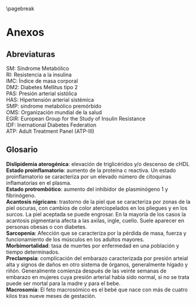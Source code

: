  \pagebreak

# Anexos

## Abreviaturas
SM: Síndrome Metabólico  
RI: Resistencia a la insulina  
IMC: Índice de masa corporal  
DM2: Diabetes Mellitus tipo 2  
PAS: Presión arterial sistólica  
HAS: Hipertensión arterial sistémica  
SMP: síndrome metabólico premórbido  
OMS: Organización mundial de la salud  
EGIR: European Group for the Study of Insulin Resistance  
IDF: Inernational Diabetes Federation  
ATP: Adult Treatment Panel (ATP-III)  

## Glosario

**Dislipidemia aterogénica**: elevación de triglicéridos y/o descenso de cHDL  
**Estado proinflamatorio**: aumento de la proteína c reactiva. Un estado proinflamatorio se caracteriza por un elevado número de citoquinas inflamatorias en el plasma.  
**Estado protrombótico**: aumento del inhibidor de plasminógeno 1 y fibrinógeno.  
**Acantosis nigricans**: trastorno de la piel que se caracteriza por zonas de la piel oscuras, con cambios de color aterciopelados en los pliegues y en los surcos. La piel aceptada se puede engrosar. En la mayoría de los casos la acantosis pigmentaria afecta a las axilas, ingle, cuello. Suele aparecer en personas obesas o con diabetes.  
**Sarcopenia**: Afección que se caracteriza por la pérdida de masa, fuerza y funcionamiento de los músculos en los adultos mayores.  
**Morbimortalidad**: tasa de muertes por enfermedad en una población y tiempo determinados.  
**Preclampsia**: complicación del embarazo caracterizada por presión arteial alta y signos de daños en otro sistema de órganos, generalmente hígado y riñón. Generalmente comienza después de las veinte semanas de embarazo en mujeres cuya presión arterial había sido normal, si no se trata puede ser mortal para la madre y para el bebe.  
**Macrosomía**: El feto macrosómico es el bebé que nace con más de cuatro kilos tras nueve meses de gestación.  
